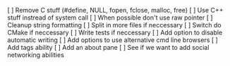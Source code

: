 [ ] Remove C stuff (#define, NULL, fopen, fclose, malloc, free)
[ ] Use C++ stuff instread of system call
[ ] When possible don't use raw pointer
[ ] Cleanup string formatting
[ ] Split in more files if neccessary
[ ] Switch do CMake if neccessary
[ ] Write tests if neccessary
[ ] Add option to disable automatic writing
[ ] Add options to use alternative cmd line browsers
[ ] Add tags ability
[ ] Add an about pane
[ ] See if we want to add social networking abilities
